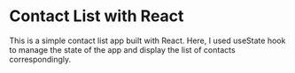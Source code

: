 # Contact List with React

This is a simple contact list app built with React. Here, I used useState hook to manage the state of the app and display the list of contacts correspondingly.